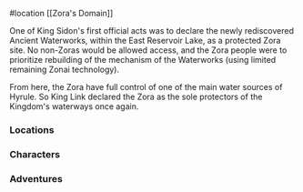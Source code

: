 #location [[Zora's Domain]]

One of King Sidon's first official acts was to declare the newly rediscovered Ancient Waterworks, within the East Reservoir Lake, as a protected Zora site. No non-Zoras would be allowed access, and the Zora people were to prioritize rebuilding of the mechanism of the Waterworks (using limited remaining Zonai technology).

From here, the Zora have full control of one of the main water sources of Hyrule. So King Link declared the Zora as the sole protectors of the Kingdom's waterways once again.

### Locations


### Characters


### Adventures
